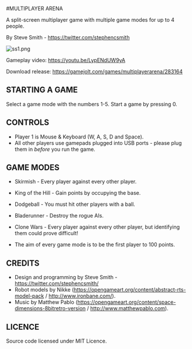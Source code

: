 #MULTIPLAYER ARENA

A split-screen multiplayer game with multiple game modes for up to 4 people.

By Steve Smith - https://twitter.com/stephencsmith

![ss1.png](https://i.imgur.com/ntPP0nh.png)

Gameplay video: https://youtu.be/LypENdUW9yA

Download release: https://gamejolt.com/games/multiplayerarena/283164

## STARTING A GAME
Select a game mode with the numbers 1-5.  Start a game by pressing 0.


## CONTROLS
* Player 1 is Mouse & Keyboard (W, A, S, D and Space).
* All other players use gamepads plugged into USB ports - please plug them in *before* you run the game.


## GAME MODES
* Skirmish - Every player against every other player.
* King of the Hill - Gain points by occupying the base.
* Dodgeball - You must hit other players with a ball.
* Bladerunner - Destroy the rogue AIs.
* Clone Wars - Every player against every other player, but identifying them could prove difficult!

* The aim of every game mode is to be the first player to 100 points.


## CREDITS
* Design and programming by Steve Smith - https://twitter.com/stephencsmith/ 
* Robot models by Nikke (https://opengameart.org/content/abstract-rts-model-pack / http://www.ironbane.com/).
* Music by Matthew Pablo (https://opengameart.org/content/space-dimensions-8bitretro-version / http://www.matthewpablo.com).


## LICENCE
Source code licensed under MIT Licence.
